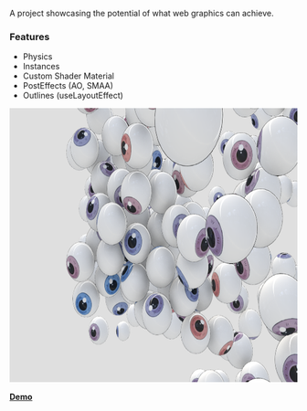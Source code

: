 A project showcasing the potential of what web graphics can achieve.

### Features
- Physics
- Instances
- Custom Shader Material
- PostEffects (AO, SMAA)
- Outlines (useLayoutEffect)

<img src='Screenshot3.png' height="480px">

[**Demo**](https://momentchan.github.io/eye-love-you/)
